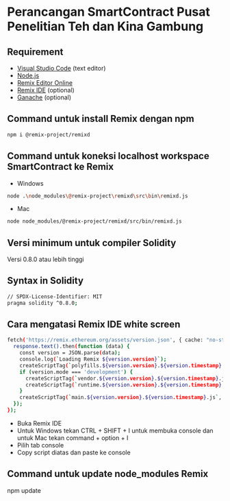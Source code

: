 # Perancangan SmartContract Pusat Penelitian Teh dan Kina Gambung

## Requirement
- [Visual Studio Code](https://code.visualstudio.com/download) (text editor)
- [Node.js](https://nodejs.org/en)
- [Remix Editor Online](https://remix.ethereum.org/)
- [Remix IDE](https://github.com/ethereum/remix-desktop/releases) (optional)
- [Ganache](https://archive.trufflesuite.com/ganache/) (optional)

## Command untuk install Remix dengan npm
```sh
npm i @remix-project/remixd
```

## Command untuk koneksi localhost workspace SmartContract ke Remix
- Windows
```sh
node .\node_modules\@remix-project\remixd\src\bin\remixd.js
```
- Mac
```sh
node node_modules/@remix-project/remixd/src/bin/remixd.js
```

## Versi minimum untuk compiler Solidity
Versi 0.8.0 atau lebih tinggi

## Syntax in Solidity
```sh
// SPDX-License-Identifier: MIT
pragma solidity ^0.8.0;
```

## Cara mengatasi Remix IDE white screen
```sh
fetch('https://remix.ethereum.org/assets/version.json', { cache: "no-store" }).then(response => {
  response.text().then(function (data) {
    const version = JSON.parse(data);
    console.log(`Loading Remix ${version.version}`);
    createScriptTag(`polyfills.${version.version}.${version.timestamp}.js`, 'module');
    if (version.mode === 'development') {
      createScriptTag(`vendor.${version.version}.${version.timestamp}.js`, 'module');
      createScriptTag(`runtime.${version.version}.${version.timestamp}.js`, 'module');
    }
    createScriptTag(`main.${version.version}.${version.timestamp}.js`, 'text/javascript');
  });
});
```
- Buka Remix IDE
- Untuk Windows tekan CTRL + SHIFT + I untuk membuka console dan untuk Mac tekan command + option + I
- Pilih tab console
- Copy script diatas dan paste ke console

## Command untuk update node_modules Remix
npm update